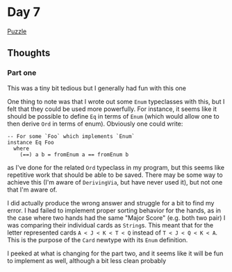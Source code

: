 # Day 7

[Puzzle](https://adventofcode.com/2023/day/7)

## Thoughts

### Part one

This was a tiny bit tedious but I generally had fun with this one

One thing to note was that I wrote out some `Enum` typeclasses with this, but I felt that they could be used more powerfully. For instance, it seems like it should be possible to define `Eq` in terms of `Enum` (which would allow one to then derive `Ord` in terms of enum). Obviously one could write:

```
-- For some `Foo` which implements `Enum`
instance Eq Foo
  where
    (==) a b = fromEnum a == fromEnum b
```

as I've done for the related `Ord` typeclass in my program, but this seems like repetitive work that should be able to be saved. There may be some way to achieve this (I'm aware of `DerivingVia`, but have never used it), but not one that I'm aware of.

I did actually produce the wrong answer and struggle for a bit to find my error. I had failed to implement proper sorting behavior for the hands, as in the case where two hands had the same "Major Score" (e.g. both two pair) I was comparing their individual cards as `String`s. This meant that for the letter represented cards `A < J < K < T < Q` instead of `T < J < Q < K < A`. This is the purpose of the `Card` newtype with its `Enum` definition.

I peeked at what is changing for the part two, and it seems like it will be fun to implement as well, although a bit less clean probably
